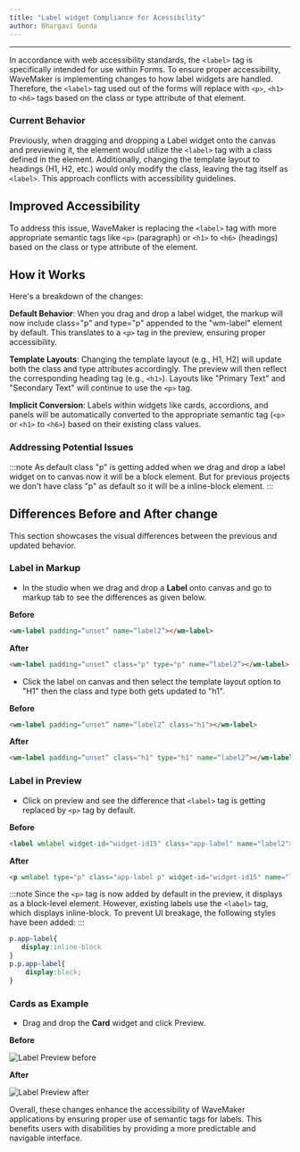 ```yaml
---
title: "Label widget Compliance for Acessibility"
author: Bhargavi Gunda
---
```

---

In accordance with web accessibility standards, the `<label>` tag is specifically intended for use within Forms. To ensure proper accessibility, WaveMaker is implementing changes to how label widgets are handled. Therefore, the `<label>` tag used out of the forms will replace with `<p>`, `<h1>` to `<h6>` tags based on the class or type attribute of that element.

<!-- truncate -->

### Current Behavior

Previously, when dragging and dropping a Label widget onto the canvas and previewing it, the element would utilize the `<label>` tag with a class defined in the element. Additionally, changing the template layout to headings (H1, H2, etc.) would only modify the class, leaving the tag itself as `<label>`. This approach conflicts with accessibility guidelines.

## Improved Accessibility

To address this issue, WaveMaker is replacing the `<label>` tag with more appropriate semantic tags like `<p>` (paragraph) or `<h1>` to `<h6>` (headings) based on the class or type attribute of the element.

## How it Works

Here's a breakdown of the changes:

**Default Behavior**: When you drag and drop a label widget, the markup will now include class="p" and type="p" appended to the "wm-label" element by default. This translates to a `<p>` tag in the preview, ensuring proper accessibility.

**Template Layouts**: Changing the template layout (e.g., H1, H2) will update both the class and type attributes accordingly. The preview will then reflect the corresponding heading tag (e.g., `<h1>`). Layouts like "Primary Text" and "Secondary Text" will continue to use the `<p>` tag.

**Implicit Conversion**: Labels within widgets like cards, accordions, and panels will be automatically converted to the appropriate semantic tag (`<p>` or `<h1>` to `<h6>`) based on their existing class values.

### Addressing Potential Issues

:::note
As default class "p" is getting added when we drag and drop a label widget on to canvas now it will be a block element. But for previous projects we don't have class "p" as default so it will be a inline-block element.
:::

## Differences Before and After change

This section showcases the visual differences between the previous and updated behavior.

### Label in Markup

- In the studio when we drag and drop a **Label** onto canvas and go to markup tab to see the differences as given below.

**Before**

```html
<wm-label padding=“unset” name=“label2”></wm-label>
```

**After**

```html
<wm-label padding=“unset” class="p" type="p" name=“label2”></wm-label>
```

- Click the label on canvas and then select the template layout option to "H1" then the class and type both gets updated to "h1".

**Before**

```html
<wm-label padding=“unset” name=“label2” class="h1"></wm-label>
```

**After**

```html
<wm-label padding=“unset” class="h1" type="h1" name=“label2”></wm-label>
```

### Label in Preview

- Click on preview and see the difference that `<label>` tag is getting replaced by `<p>` tag by default.

**Before**

```html
<label wmlabel widget-id="widget-id15" class="app-label" name="label2">Label</label>
```

**After**

```html
<p wmlabel type="p" class="app-label p" widget-id="widget-id15" name="label2">Label</p>
```

:::note
Since the `<p>` tag is now added by default in the preview, it displays as a block-level element. However, existing labels use the `<label>` tag, which displays inline-block. To prevent UI breakage, the following styles have been added:
:::

```css
p.app-label{
   display:inline-block 
}
p.p.app-label{
    display:block;
}
```

### Cards as Example

- Drag and drop the **Card** widget and click Preview.

**Before**

![Label Preview before](/learn/assets/cards_before.png)

**After**

![Label Preview after](/learn/assets/cards_after.png) 

Overall, these changes enhance the accessibility of WaveMaker applications by ensuring proper use of semantic tags for labels. This benefits users with disabilities by providing a more predictable and navigable interface.


